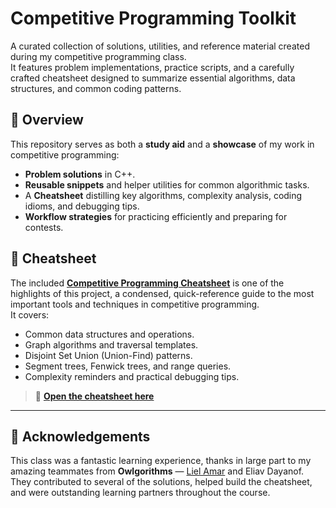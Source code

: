 # Competitive Programming Toolkit

A curated collection of solutions, utilities, and reference material created during my competitive programming class.  
It features problem implementations, practice scripts, and a carefully crafted cheatsheet designed to summarize essential algorithms, 
data structures, and common coding patterns.

## 🚀 Overview

This repository serves as both a **study aid** and a **showcase** of my work in competitive programming:
- **Problem solutions** in C++.
- **Reusable snippets** and helper utilities for common algorithmic tasks.
- A **Cheatsheet** distilling key algorithms, complexity analysis, coding idioms, and debugging tips.
- **Workflow strategies** for practicing efficiently and preparing for contests.

## 🧠 Cheatsheet

The included **[Competitive Programming Cheatsheet](cheatsheet.pdf)** is one of the highlights of this project, a condensed, quick-reference guide to the most important tools and techniques in competitive programming.  
It covers:
- Common data structures and operations.
- Graph algorithms and traversal templates.
- Disjoint Set Union (Union-Find) patterns.
- Segment trees, Fenwick trees, and range queries.
- Complexity reminders and practical debugging tips.

> 📄 **[Open the cheatsheet here](cheatsheet.pdf)**

---

## 🙌 Acknowledgements

This class was a fantastic learning experience, thanks in large part to my amazing teammates from **Owlgorithms** — [Liel Amar](https://github.com/lielamar) and Eliav Dayanof.  
They contributed to several of the solutions, helped build the cheatsheet, and were outstanding learning partners throughout the course.